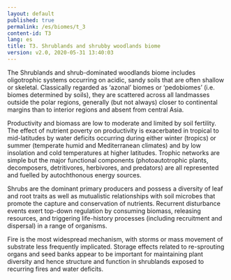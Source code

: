 ```yaml
---
layout: default
published: true
permalink: /es/biomes/t_3
content-id: T3
lang: es
title: T3. Shrublands and shrubby woodlands biome
version: v2.0, 2020-05-31 13:40:03
---
```


The Shrublands and shrub-dominated woodlands biome includes oligotrophic systems occurring on acidic, sandy soils that are often shallow or skeletal. Classically regarded as ‘azonal’ biomes or ‘pedobiomes’ (i.e. biomes determined by soils), they are scattered across all landmasses outside the polar regions, generally (but not always) closer to continental margins than to interior regions and absent from central Asia. 

Productivity and biomass are low to moderate and limited by soil fertility. The effect of nutrient poverty on productivity is exacerbated in tropical to mid-latitudes by water deficits occurring during either winter (tropics) or summer (temperate humid and Mediterranean climates) and by low insolation and cold temperatures at higher latitudes. Trophic networks are simple but the major functional components (photoautotrophic plants, decomposers, detritivores, herbivores, and predators) are all represented and fuelled by autochthonous energy sources. 

Shrubs are the dominant primary producers and possess a diversity of leaf and root traits as well as mutualistic relationships with soil microbes that promote the capture and conservation of nutrients. Recurrent disturbance events exert top-down regulation by consuming biomass, releasing resources, and triggering life-history processes (including recruitment and dispersal) in a range of organisms. 

Fire is the most widespread mechanism, with storms or mass movement of substrate less frequently implicated. Storage effects related to re-sprouting organs and seed banks appear to be important for maintaining plant diversity and hence structure and function in shrublands exposed to recurring fires and water deficits.

